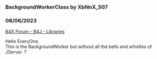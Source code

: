 ### BackgroundWorkerClass by XbNnX_507
### 08/06/2023
[B4X Forum - B4J - Libraries](https://www.b4x.com/android/forum/threads/149442/)

Hello EveryOne,  
This is the BackgroundWorker but without all the bells and whistles of JServer. ?